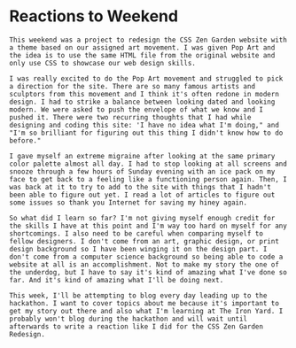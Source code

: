 # Reactions to Weekend

    This weekend was a project to redesign the CSS Zen Garden website with a theme based on our assigned art movement. I was given Pop Art and the idea is to use the same HTML file from the original website and only use CSS to showcase our web design skills. 
    
    I was really excited to do the Pop Art movement and struggled to pick a direction for the site. There are so many famous artists and sculptors from this movement and I think it's often redone in modern design. I had to strike a balance between looking dated and looking modern. We were asked to push the envelope of what we know and I pushed it. There were two recurring thoughts that I had while designing and coding this site: 'I have no idea what I'm doing," and "I'm so brilliant for figuring out this thing I didn't know how to do before."
    
    I gave myself an extreme migraine after looking at the same primary color palette almost all day. I had to stop looking at all screens and snooze through a few hours of Sunday evening with an ice pack on my face to get back to a feeling like a functioning person again. Then, I was back at it to try to add to the site with things that I hadn't been able to figure out yet. I read a lot of articles to figure out some issues so thank you Internet for saving my hiney again. 
    
    So what did I learn so far? I'm not giving myself enough credit for the skills I have at this point and I'm way too hard on myself for any shortcomings. I also need to be careful when comparing myself to fellow designers. I don't come from an art, graphic design, or print design background so I have been winging it on the design part. I don't come from a computer science background so being able to code a website at all is an accomplishment. Not to make my story the one of the underdog, but I have to say it's kind of amazing what I've done so far. And it's kind of amazing what I'll be doing next.
    
    This week, I'll be attempting to blog every day leading up to the hackathon. I want to cover topics about me because it's important to get my story out there and also what I'm learning at The Iron Yard. I probably won't blog during the hackathon and will wait until afterwards to write a reaction like I did for the CSS Zen Garden Redesign.